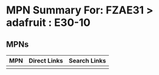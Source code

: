 



# MPN Summary For: FZAE31 > adafruit : E30-10

## MPNs
  

|MPN|Direct Links|Search Links|
| :--- | :--- | :--- |
||||
